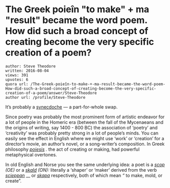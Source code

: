 # The Greek poieîn "to make" + ma "result" became the word poem. How did such a broad concept of creating become the very specific creation of a poem?

	author: Steve Theodore
	written: 2016-08-04
	views: 391
	upvotes: 6
	quora url: /The-Greek-poieîn-to-make-+-ma-result-became-the-word-poem-How-did-such-a-broad-concept-of-creating-become-the-very-specific-creation-of-a-poem/answer/Steve-Theodore
	author url: /profile/Steve-Theodore


It’s probably a [synecdoche](https://en.wikipedia.org/wiki/Synecdoche) — a part-for-whole swap.

Since poetry was probably the most prominent form of artistic endeavor for a lot of people in the Homeric era (between the fall of the Mycenaeans and the origins of writing, say 1400 - 800 BC) the association of ‘poetry’ and ‘creativity’ was probably pretty strong in a lot of people’s minds. You can easily see the effect in English where we might use ‘work’ or ‘creation’ for a director’s movie, an author’s novel, or a song-writer’s composition. In Greek philosophy _[poiesis](https://en.wikipedia.org/wiki/Poiesis)_ _._ the act of creating or making, had powerful metaphysical overtones.

In old English and Norse you see the same underlying idea: a poet is a _[scop](https://en.wikipedia.org/wiki/Scop)_ _(OE)_ or a _[skald](https://en.wikipedia.org/wiki/Skald)_ _(ON):_ literally a ‘shaper’ or ‘maker’ derived from the verb _[scieppan](https://en.wiktionary.org/wiki/scieppan)_ __ or _[skapa](https://en.wiktionary.org/wiki/skapa#Old_Norse)_ respectively, both of which mean _“_ to make, mold, or create”.

